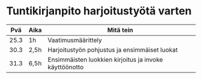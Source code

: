 # Tuntikirjanpito harjoitustyötä varten

|  Pvä  |  Aika  |  Mitä tein  |
|-------|--------|-------------|
| 25.3  |  1h	 |  Vaatimusmäärittely |
| 30.3  |  2,5h  | Harjoitustyön pohjustus ja ensimmäiset luokat|
| 31.3  |  6,5h    | Ensimmäisten luokkien kirjoitus ja invoke käyttöönotto |
